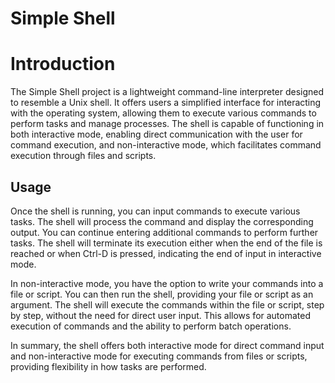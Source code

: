 # Simple Shell

# Introduction

The Simple Shell project is a lightweight command-line interpreter designed to resemble a Unix shell. It offers users a simplified interface for interacting with the operating system, allowing them to execute various commands to perform tasks and manage processes. The shell is capable of functioning in both interactive mode, enabling direct communication with the user for command execution, and non-interactive mode, which facilitates command execution through files and scripts.

## Usage

Once the shell is running, you can input commands to execute various tasks. The shell will process the command and display the corresponding output. You can continue entering additional commands to perform further tasks. The shell will terminate its execution either when the end of the file is reached or when Ctrl-D is pressed, indicating the end of input in interactive mode.

In non-interactive mode, you have the option to write your commands into a file or script. You can then run the shell, providing your file or script as an argument. The shell will execute the commands within the file or script, step by step, without the need for direct user input. This allows for automated execution of commands and the ability to perform batch operations.

In summary, the shell offers both interactive mode for direct command input and non-interactive mode for executing commands from files or scripts, providing flexibility in how tasks are performed.